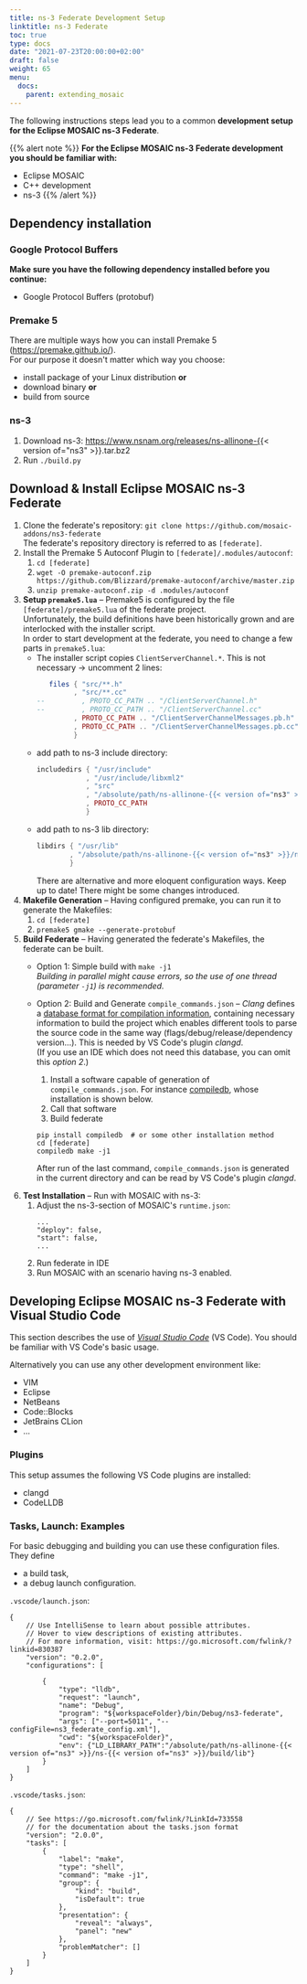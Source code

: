 ```yaml
---
title: ns-3 Federate Development Setup
linktitle: ns-3 Federate
toc: true
type: docs
date: "2021-07-23T20:00:00+02:00"
draft: false
weight: 65
menu:
  docs:
    parent: extending_mosaic
---
```


The following instructions steps lead you to a common **development setup for the Eclipse MOSAIC ns-3 Federate**.

{{% alert note %}}
**For the Eclipse MOSAIC ns-3 Federate development you should be familiar with:**
- Eclipse MOSAIC
- C++ development
- ns-3
{{% /alert %}}

## Dependency installation

### Google Protocol Buffers 
**Make sure you have the following dependency installed before you continue:**
- Google Protocol Buffers (protobuf)

### Premake 5
There are multiple ways how you can install Premake 5 (https://premake.github.io/).  
For our purpose it doesn't matter which way you choose: 
- install package of your Linux distribution **or**
- download binary **or**
- build from source

### ns-3
1. Download ns-3: https://www.nsnam.org/releases/ns-allinone-{{< version of="ns3" >}}.tar.bz2
2. Run `./build.py`


## Download & Install Eclipse MOSAIC ns-3 Federate

1. Clone the federate's repository: `git clone https://github.com/mosaic-addons/ns3-federate`    
   The federate's repository directory is referred to as `[federate]`.
2. Install the Premake 5 Autoconf Plugin to `[federate]/.modules/autoconf`:
   1. `cd [federate]`
   2. `wget -O premake-autoconf.zip https://github.com/Blizzard/premake-autoconf/archive/master.zip`
   3. `unzip premake-autoconf.zip -d .modules/autoconf`
3. **Setup `premake5.lua`** – Premake5 is configured by the file `[federate]/premake5.lua` of the federate project.  
   Unfortunately, the build definitions have been historically grown and are interlocked with the installer script.  
   In order to start development at the federate, you need to change a few parts in `premake5.lua`:
   - The installer script copies `ClientServerChannel.*`. This is not necessary -> uncomment 2 lines:
      ```lua
         files { "src/**.h"
               , "src/**.cc"
      --         , PROTO_CC_PATH .. "/ClientServerChannel.h"
      --         , PROTO_CC_PATH .. "/ClientServerChannel.cc"
               , PROTO_CC_PATH .. "/ClientServerChannelMessages.pb.h"
               , PROTO_CC_PATH .. "/ClientServerChannelMessages.pb.cc"
               }
      ```
   - add path to ns-3 include directory:
      ```lua
      includedirs { "/usr/include"
                  , "/usr/include/libxml2"
                  , "src"
                  , "/absolute/path/ns-allinone-{{< version of="ns3" >}}/ns-{{< version of="ns3" >}}/build"
                  , PROTO_CC_PATH
                  }
      ```
   - add path to ns-3 lib directory:
      ```lua
      libdirs { "/usr/lib"
              , "/absolute/path/ns-allinone-{{< version of="ns3" >}}/ns-{{< version of="ns3" >}}/build/lib"
              }
      ```
      There are alternative and more eloquent configuration ways. Keep up to date! There might be some changes introduced.
4. **Makefile Generation** – Having configured premake, you can run it to generate the Makefiles:  
   1. `cd [federate]`
   2. `premake5 gmake --generate-protobuf`
5. **Build Federate** – Having generated the federate's Makefiles, the federate can be built.
   - Option 1: Simple build with `make -j1`  
     _Building in parallel might cause errors, so the use of one thread (parameter `-j1`) is recommended._
   - Option 2: Build and Generate `compile_commands.json` – *Clang* defines a
     [database format for compilation information](https://clang.llvm.org/docs/JSONCompilationDatabase.html),
     containing necessary information to build the project which enables different tools to parse the source code in the same
     way (flags/debug/release/dependency version...). This is needed by VS Code's plugin *clangd*.  
     (If you use an IDE which does not need this database, you can omit this *option 2*.)
     1. Install a software capable of generation of `compile_commands.json`.
        For instance [compiledb](https://github.com/nickdiego/compiledb), whose installation is shown below.
     2. Call that software
     3. Build federate
    
     ```shell
     pip install compiledb  # or some other installation method
     cd [federate]
     compiledb make -j1
     ```
     After run of the last command, `compile_commands.json` is generated in the current directory and can be read by VS Code's plugin *clangd*.
6. **Test Installation** – Run with MOSAIC with ns-3:
   1. Adjust the ns-3-section of MOSAIC's `runtime.json`:
      ```
      ...
      "deploy": false,
      "start": false,
      ...
      ```
   2. Run federate in IDE
   3. Run MOSAIC with an scenario having ns-3 enabled.


## Developing Eclipse MOSAIC ns-3 Federate with Visual Studio Code 
This section describes the use of [_Visual Studio Code_](https://code.visualstudio.com/) (VS Code).
You should be familiar with VS Code's basic usage.

Alternatively you can use any other development environment like:  
- VIM
- Eclipse
- NetBeans
- Code::Blocks
- JetBrains CLion
- ...

### Plugins
This setup assumes the following VS Code plugins are installed:
- clangd
- CodeLLDB

### Tasks, Launch: Examples
For basic debugging and building you can use these configuration files. They define

- a build task,
- a debug launch configuration.

`.vscode/launch.json`:
```
{
    // Use IntelliSense to learn about possible attributes.
    // Hover to view descriptions of existing attributes.
    // For more information, visit: https://go.microsoft.com/fwlink/?linkid=830387
    "version": "0.2.0",
    "configurations": [

        {
            "type": "lldb",
            "request": "launch",
            "name": "Debug",
            "program": "${workspaceFolder}/bin/Debug/ns3-federate",
            "args": ["--port=5011", "--configFile=ns3_federate_config.xml"],
            "cwd": "${workspaceFolder}",
            "env": {"LD_LIBRARY_PATH":"/absolute/path/ns-allinone-{{< version of="ns3" >}}/ns-{{< version of="ns3" >}}/build/lib"}
        }
    ]
}
```

`.vscode/tasks.json`:
```
{
    // See https://go.microsoft.com/fwlink/?LinkId=733558
    // for the documentation about the tasks.json format
    "version": "2.0.0",
    "tasks": [
        {
            "label": "make",
            "type": "shell",
            "command": "make -j1",
            "group": {
                "kind": "build",
                "isDefault": true
            },
            "presentation": {
                "reveal": "always",
                "panel": "new"
            },
            "problemMatcher": []
        }
    ]
}
```
